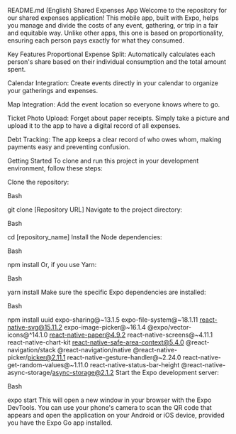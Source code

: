 README.md (English)
Shared Expenses App
Welcome to the repository for our shared expenses application! This mobile app, built with Expo, helps you manage and divide the costs of any event, gathering, or trip in a fair and equitable way. Unlike other apps, this one is based on proportionality, ensuring each person pays exactly for what they consumed.

Key Features
Proportional Expense Split: Automatically calculates each person's share based on their individual consumption and the total amount spent.

Calendar Integration: Create events directly in your calendar to organize your gatherings and expenses.

Map Integration: Add the event location so everyone knows where to go.

Ticket Photo Upload: Forget about paper receipts. Simply take a picture and upload it to the app to have a digital record of all expenses.

Debt Tracking: The app keeps a clear record of who owes whom, making payments easy and preventing confusion.

Getting Started
To clone and run this project in your development environment, follow these steps:

Clone the repository:

Bash

git clone [Repository URL]
Navigate to the project directory:

Bash

cd [repository_name]
Install the Node dependencies:

Bash

npm install
Or, if you use Yarn:

Bash

yarn install
Make sure the specific Expo dependencies are installed:

Bash

npm install uuid expo-sharing@~13.1.5 expo-file-system@~18.1.11 react-native-svg@15.11.2 expo-image-picker@~16.1.4 @expo/vector-icons@^14.1.0 react-native-paper@4.9.2 react-native-screens@~4.11.1 react-native-chart-kit react-native-safe-area-context@5.4.0 @react-navigation/stack @react-navigation/native @react-native-picker/picker@2.11.1 react-native-gesture-handler@~2.24.0 react-native-get-random-values@~1.11.0 react-native-status-bar-height @react-native-async-storage/async-storage@2.1.2
Start the Expo development server:

Bash

expo start
This will open a new window in your browser with the Expo DevTools. You can use your phone's camera to scan the QR code that appears and open the application on your Android or iOS device, provided you have the Expo Go app installed.
